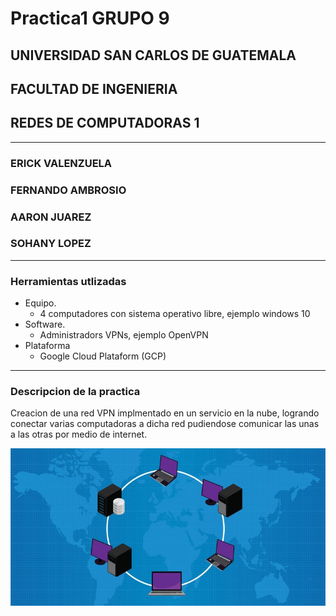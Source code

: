 # Practica1 GRUPO 9

## UNIVERSIDAD SAN CARLOS DE GUATEMALA
## FACULTAD DE INGENIERIA 
## REDES DE COMPUTADORAS 1
---------------------------------------------------------------------------
### ERICK VALENZUELA
### FERNANDO AMBROSIO
### AARON JUAREZ 
### SOHANY LOPEZ
---------------------------------------------------------------------------
### Herramientas utlizadas 
- Equipo.
    - 4 computadores con sistema operativo libre, ejemplo windows 10
- Software.
    - Administradors VPNs, ejemplo OpenVPN
- Plataforma
    - Google Cloud Plataform (GCP)
---------------------------------------------------------------------------
### Descripcion de la practica
Creacion de una red VPN implmentado en un servicio en la nube, logrando conectar varias computadoras a dicha red pudiendose comunicar las unas a las otras por medio de internet.

   <p>
    <img src="./red.jpg" title="hover text">
   </p>